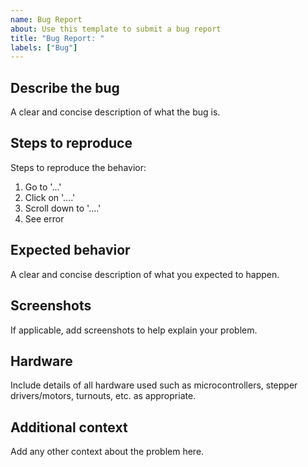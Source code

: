 ```yaml
---
name: Bug Report
about: Use this template to submit a bug report
title: "Bug Report: "
labels: ["Bug"]
---
```


<!--
Thanks for reporting a bug, please provide as much information as possible to help me identify the cause.
-->

## Describe the bug

A clear and concise description of what the bug is.

## Steps to reproduce

Steps to reproduce the behavior:
1. Go to '...'
2. Click on '....'
3. Scroll down to '....'
4. See error

## Expected behavior

A clear and concise description of what you expected to happen.

## Screenshots

If applicable, add screenshots to help explain your problem.

## Hardware

Include details of all hardware used such as microcontrollers, stepper drivers/motors, turnouts, etc. as appropriate.

## Additional context

Add any other context about the problem here.
